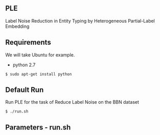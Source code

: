 ## PLE
Label Noise Reduction in Entity Typing by Heterogeneous Partial-Label Embedding

## Requirements

We will take Ubuntu for example.

* python 2.7
```
$ sudo apt-get install python
```

## Default Run
Run PLE for the task of Reduce Label Noise on the BBN dataset

```
$ ./run.sh  
```

## Parameters - run.sh

